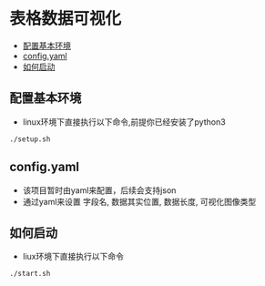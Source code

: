 # 表格数据可视化

<!-- vim-markdown-toc GFM -->

* [配置基本环境](#配置基本环境)
* [config.yaml](#configyaml)
* [如何启动](#如何启动)

<!-- vim-markdown-toc -->

## 配置基本环境

- linux环境下直接执行以下命令,前提你已经安装了python3
```shell
./setup.sh
```

## config.yaml

- 该项目暂时由yaml来配置，后续会支持json
- 通过yaml来设置 字段名, 数据其实位置, 数据长度, 可视化图像类型

## 如何启动

- liux环境下直接执行以下命令
```shell
./start.sh
```
